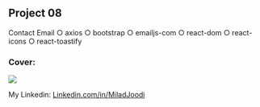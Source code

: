 ## Project 08
Contact Email
   ○ axios
   ○ bootstrap
   ○ emailjs-com
   ○ react-dom
   ○ react-icons
   ○ react-toastify

   
### Cover:
![](https://s31.picofile.com/file/8469828234/EmailJS.jpg)

My Linkedin: [Linkedin.com/in/MiladJoodi](https://www.linkedin.com/in/MiladJoodi/)  

